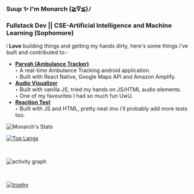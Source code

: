 ### Suup ✨ I'm Monarch (≧∇≦)ﾉ
<h3>Fullstack Dev || CSE-Artificial Intelligence and Machine Learning (Sophomore)</h3>


i <strong>Love</strong> building things and getting my hands dirty, here's some things i've built and contributed to:-

<ul>
         <li><a href="https://github.com/MonarchGitHub/Parvah"><strong>Parvah (Ambulance Tracker)</strong></a> </li>
        ‣ A real-time Ambulance Tracking android application.
           <br>
        ‣ Built with React Native, Google Maps API and Amazon Amplify.
        <li><a href="https://github.com/MonarchGitHub/30DaysOfJavaScript/tree/master/97%20-%20Audio%20Visualizer"><strong>Audio Visualizer</strong></a> </li>
        ‣ Built with vanilla JS, tried my hands on JS/HTML audio elements.  <br>
        ‣ One of my favourites I had so much fun UwU.
        <li><a href="https://github.com/MonarchGitHub/Amazing-Js-Projects/tree/master/Reflex%20Training"><strong>Reaction Test</strong></a> </li>
        ‣ Built with JS and HTML, pretty neat imo i'll probably add more tests too. 
    </ul>
    
   ![Monarch's Stats](https://github-readme-stats.vercel.app/api?username=MonarchGitHub&&theme=chartreuse-dark&show_icons=true)
  <br>
  
  [![Top Langs](https://github-readme-stats.vercel.app/api/top-langs/?username=MonarchGitHub&langs_count=8&layout=compact&title_color=0bfc03&icon_color=0bfc03&text_color=e0e0e0&bg_color=000000)](https://github.com/anuraghazra/github-readme-stats)
  
  
  <br>
  
  ![activity graph](https://activity-graph.herokuapp.com/graph?username=MonarchGitHub&bg_color=000000&color=EEEEEE&line=94FC13&point=F7F7F7&area=true&hide_border=true)
    
  <br>
  
[![trophy](https://github-profile-trophy.vercel.app/?username=MonarchGitHub&theme=darkhub&row=1&margin-w=15&margin-h=15)](https://github.com/ryo-ma/github-profile-trophy)




